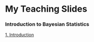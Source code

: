 # My Teaching Slides

### Introduction to Bayesian Statistics

[1. Introduction](Bayesian/F14MATH9810_Lec1.pdf)
